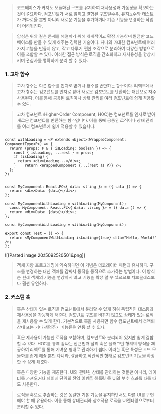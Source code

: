 > 코드베이스가 커져도 모듈화된 구조를 유지하여 재사용성과 가동성을 확보하는 것이 중요하다. 컴포넌트가 서로 얽히고 결합된 구조일수록, 유지보수와 테스트가 까다로울 뿐만 아니라 새로운 기능을 추가하거나 기존 기능을 변경하는 작업이 어려워진다. 

> 합성은 위와 같은 문제를 해결하기 위해 체계적이고 확장 가능하며 깔금한 코드베이스를 만들 수 있게 해주는 강력한 기술이다. 하나의 거대한 컴포넌트에 여러 가지 기능을 만들지 않고, 작고 다루기 편한 조각으로 분리하여 다양한 방법으로 이를 조합할 수 있다. 이러한 접근 방식은 로직을 간소화하고 재사용성을 향상시키며 관심사를 명확하게 분리 할 수 있다.

### 1. 고차 함수

> 고차 함수는 다른 함수를 인자로 받거나 함수를 반환하는 함수이다. 리액트에서 고차 함수는 컴포넌트를 인자로 받아 새로운 컴포넌트를 반환하는 패턴으로 자주 사용된다. 이를 통해 공통된 로직이나 상태 관리를 여러 컴포넌트에 쉽게 적용할 수 있다.

> 고차 컴포넌트 (Higher-Order Component, HOC)는 컴포넌트를 인자로 받아 새로운 컴포넌트를 반환하는 함수입니다. 이를 통해 공통된 로직이나 상태 관리를 여러 컴포넌트에 쉽게 적용할 수 있습니다.

``` tsx

const withLoading = <P extends object>(WrappedComponent: ComponentType<P>) => {  
  return (props: P & { isLoading: boolean }) => {  
    const { isLoading, ...rest } = props;  
    if (isLoading) {  
      return <div>Loading...</div>;  
    }    return <WrappedComponent {...(rest as P)} />;  
  };  
};  
```

``` tsx

const MyComponent: React.FC<{ data: string }> = ({ data }) => {  
  return <div>Data: {data}</div>;  
};  
  
const MyComponentWithLoading = withLoading(MyComponent);  
  const MyComponent: React.FC<{ data: string }> = ({ data }) => {  
  return <div>Data: {data}</div>;  
};  
  
const MyComponentWithLoading = withLoading(MyComponent);  
  
export const Test = () => {  
  return <MyComponentWithLoading isLoading={true} data="Hello, World!" />;  
};
```

![[Pasted image 20250925205016.png]]

>  객체 지향 프로그래밍에 익숙하다면 이 개념은 데코레이터 패턴과 유사하다. 구조를 변경하는 대신 객체를 감싸서 동작을 동적으로 추가하는 방법이다. 이 방식은 원래 객체의 기능을 변강하지 않고 기능을 확장 할 수 있으므로 서브클래스보다 훨씬 유연하다.

### 2. 커스텀 훅

>  훅은 상태가 있는 로직을 컴포넌트에서 분리할 수 있게 하여 독립적인 테스팅과 재사용성을 가능하게 해준다. 컴포넌트 구조를 바꾸지 않고도 상태가 있는 로직을 재사용할 수 있게 한다. 기본적으로 훅을 사용하면 함수 컴포넌트에서 리액틔 상태 또는 기타 생명주기 기능들을 연동 할 수 있다.

> 훅은 재사용이 가능한 로직을 포함하며, 컴포넌트와 분리되어 있지만 쉽게 결합할 수 있다. HOC를 통해 감싸는 접근법과 달리 훅은 플러그인 형태의 방식을 제공하여 리액트를 통해 가벼운 형태로 관리하기 쉽다. 이러한 훅은 특성은 코드 모듈화를 쉽게 해줄 뿐만 아니라, 깔금하고 직관적인 형태로 컴포넌의 기능을 확장할 수 있게 해준다.

> 훅은 다양한 기능을 제공한다. UI와 관련된 상태를 관리하는 것뿐만 아니라, 데이터를 가져오거나 페이지 단위의 전역 이벤트 핸들링 등 UI의 부수 효과를 다룰 때도 사용한다.

> 로직을 훅으로 추출하는 것은 동일한 기본 기능을 유지하면서도 다른 UI를 구현해야 할 때 유용하다. 이를 통해 상태관리와 상호작용 로직을 UI렌더링으로부터 분리할 수 있다. 